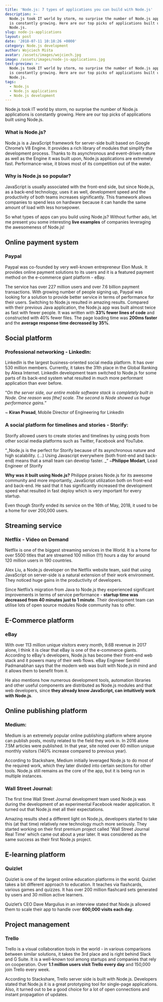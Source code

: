 ```yaml
---
title: 'Node.js: 7 types of applications you can build with Node.js'
description: >-
  Node.js took IT world by storm, no surprise the number of Node.js applications
  is constantly growing. Here are our top picks of applications built using
  Node.js. 
slug: node-js-applications
layout: post
date: '2018-07-11 10:18:26 +0000'
category: Node.js development
author: Wojciech Miśta
avatar: /assets/images/wojciech.jpg
image: /assets/images/node-js-applications.jpg
text-preview: >-
  Node.js took IT world by storm, no surprise the number of Node.js applications
  is constantly growing. Here are our top picks of applications built using
  Node.js. 
tags:
  - Node.js
  - Node.js applications
  - Node.js development
---
```

Node.js took IT world by storm, no surprise the number of Node.js applications is constantly growing. Here are our top picks of applications built using Node.js.

### What is Node.js?

Node.js is a JavaScript framework for server-side built based on Google Chrome’s V8 Engine. It provides a rich library of modules that simplify the development process. Thanks to its asynchronous and event-driven nature as well as the Engine it was built upon, Node.js applications are extremely fast. Performance-wise, it blows most of its competition out of the water.

### Why is Node.js so popular?

JavaScript is usually associated with the front-end side, but since Node.js, as a back-end technology, uses it as well, development speed and the productivity of both teams increases significantly. This framework allows companies to spend less on hardware because it can handle the same amount of load with less horsepower.

So what types of apps can you build using Node.js? Without further ado, let me present you some interesting **live examples** of companies leveraging the awesomeness of Node.js!

## Online payment system

### Paypal

Paypal was co-founded by very well-known entrepreneur Elon Musk. It provides online payment solutions to its users and it is a featured payment method on the e-commerce giant platform - eBay.

The service has over 227 million users and over 7.6 billion payment transactions. With growing number of people signing up, Paypal was looking for a solution to provide better service in terms of performance for their users. Switching to Node.js resulted in amazing results. Compared with their previous Java application, the Node.js app was built almost twice as fast with fewer people. It was written with **33% fewer lines of code** and constructed with 40% fewer files. The page loading time was **200ms faster** and the **average response time decreased by 35%**.

## Social platform

### Professional networking - LinkedIn:

LinkedIn is the largest business-oriented social media platform. It has over 530 million members. Currently, it takes the 31th place in the Global Ranking by Alexa Internet. LinkedIn development team switched to Node.js for some parts of its back-end system what resulted in much more performant application than ever before.

“_On the server side, our entire mobile software stack is completely built in Node. One reason was \[the] scale. The second is Node showed us huge performance gains._”

~ **Kiran Prasad**, Mobile Director of Engineering for LinkedIn

### A social platform for timelines and stories - Storify:

Storify allowed users to create stories and timelines by using posts from other social media platforms such as Twitter, Facebook and YouTube.

“_Node.js is the perfect for Storify because of its asynchronous nature and high scalability. (...) Using Javascript everywhere (both front-end and back-end) means that a small team can develop faster. _“
~**Philippe Modart**, Lead Engineer of Storify

**Why was it built using Node.js?** Philippe praises Node.js for its awesome community and more importantly, JavaScript utilization both on front-end and back-end. He said that it has significantly increased the development speed what resulted in fast deploy which is very important for every startup.

Even though Storify ended its service on the 16th of May, 2018, it used to be a home for over 200,000 users.

## Streaming service

### Netflix - Video on Demand

Netflix is one of the biggest streaming services in the World. It is a home for over 5500 titles that are streamed 100 million (!!!) hours a day for around 120 million users in 190 countries.

Alex Liu, a Node.js developer on the Netflix website team, said that using JavaScript on server-side is a natural extension of their work environment. They noticed huge gains in the productivity of developers.

Since Netflix’s migration from Java to Node.js they experienced significant improvements in terms of service performance - **startup time was decreased from 40 minutes just to 1 minute**. Their development team can utilise lots of open source modules Node community has to offer.

## E-Commerce platform

### eBay

With over 113 million unique visitors every month, 9.6B revenue in 2017 alone, I think it is clear that eBay is one of the e-commerce giants. According to eBay's developers, Node.js has become their front-end web stack and it powers many of their web flows. eBay Engineer Senthil Padmanabhan says that the modern web was built with Node.js in mind and it allows them to benefit from it. 

He also mentions how numerous development tools, automation libraries and other useful components are distributed as Node.js modules and that web developers, since **they already know JavaScript, can intuitively work with Node.js**.

## Online publishing platform

### Medium:

Medium is an extremely popular online publishing platform where anyone can publish posts, mostly related to the field they work in. In 2016 alone 7.5M articles were published. In that year, site noted over 60 million unique monthly visitors (140% increase compared to previous year).

According to Stackshare, Medium initially leveraged Node.js to do most of the required work, which they later divided into certain sections for other tools. Node.js still remains as the core of the app, but it is being run in multiple instances.

### Wall Street Journal:

The first time Wall Street Journal development team used Node.js was during the development of an experimental Facebook reader application. It turned out that Node.js met all their expectations.

Amazing results shed a different light on Node.js, developers started to take this (at that time) relatively new technology much more seriously. They started working on their first premium project called 'Wall Street Journal Real Time' which came out about a year later. It was considered as the same success as their first Node.js project.

## E-learning platform

### Quizlet

Quizlet is one of the largest online education platforms in the world. Quizlet takes a bit different approach to education. It teaches via flashcards, various games and quizzes. It has over 200 million flashcard sets generated by users and 30 million active learners.

Quizlet’s CEO Dave Margulius in an interview stated that Node.js allowed them to scale their app to handle over **600,000 visits each day**.

## Project management

### Trello

Trello is a visual collaboration tools in the world - in various comparisons between similar solutions, it takes the 3rd place and is right behind Slack and G Suite. It is a well-known tool among startups and companies that rely on cooperation. Over **1.1 million users visit Trello every day** and 150,000 join Trello every week.

According to Stackshare, Trello server side is built with Node.js. Developers stated that Node.js it is a great prototyping tool for single-page applications. Also, it turned out to be a good choice for a lot of open connections and instant propagation of updates.

